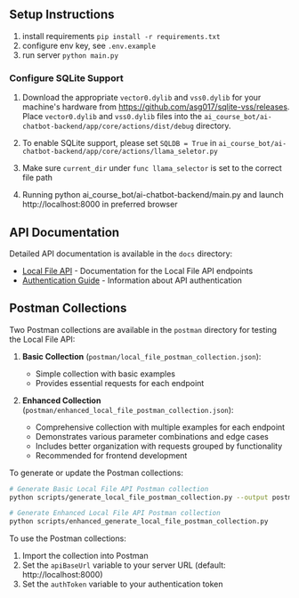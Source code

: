 ## Setup Instructions
1. install requirements `pip install -r requirements.txt`
2. configure env key, see `.env.example`
3. run server `python main.py`

### Configure SQLite Support
1. Download the appropriate `vector0.dylib` and `vss0.dylib` for your machine's hardware from https://github.com/asg017/sqlite-vss/releases. Place `vector0.dylib` and `vss0.dylib` files into the `ai_course_bot/ai-chatbot-backend/app/core/actions/dist/debug` directory.

2. To enable SQLite support, please set `SQLDB = True` in `ai_course_bot/ai-chatbot-backend/app/core/actions/llama_seletor.py`

3. Make sure `current_dir` under `func llama_selector` is set to the correct file path

4. Running python ai_course_bot/ai-chatbot-backend/main.py and launch http://localhost:8000 in preferred browser

## API Documentation

Detailed API documentation is available in the `docs` directory:

- [Local File API](docs/local_file_api.md) - Documentation for the Local File API endpoints
- [Authentication Guide](docs/authentication.md) - Information about API authentication

## Postman Collections

Two Postman collections are available in the `postman` directory for testing the Local File API:

1. **Basic Collection** (`postman/local_file_postman_collection.json`):
   - Simple collection with basic examples
   - Provides essential requests for each endpoint

2. **Enhanced Collection** (`postman/enhanced_local_file_postman_collection.json`):
   - Comprehensive collection with multiple examples for each endpoint
   - Demonstrates various parameter combinations and edge cases
   - Includes better organization with requests grouped by functionality
   - Recommended for frontend development

To generate or update the Postman collections:

```bash
# Generate Basic Local File API Postman collection
python scripts/generate_local_file_postman_collection.py --output postman/local_file_postman_collection.json

# Generate Enhanced Local File API Postman collection
python scripts/enhanced_generate_local_file_postman_collection.py
```

To use the Postman collections:

1. Import the collection into Postman
2. Set the `apiBaseUrl` variable to your server URL (default: http://localhost:8000)
3. Set the `authToken` variable to your authentication token